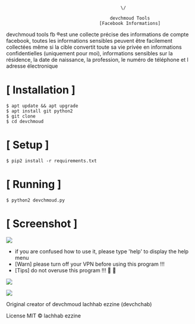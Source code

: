 ```

                                           \/    
                                       
                                       devchmoud Tools
                                   [Facebook Informations]
```
devchmoud tools fb ®️est une collecte précise des informations de compte facebook, toutes les informations sensibles peuvent être facilement collectées même si la cible convertit toute sa vie privée en informations confidentielles (uniquement pour moi), informations sensibles sur la résidence, la date de naissance, la profession, le numéro de téléphone et  l adresse électronique



# [ Installation ]
```
$ apt update && apt upgrade
$ apt install git python2
$ git clone 
$ cd devchmoud
```

# [ Setup ]
```
$ pip2 install -r requirements.txt
```
# [ Running ]
```
$ python2 devchmoud.py
```
# [ Screenshot ]
<img src="https://i.ibb.co/0FGHHCZ/Capture-d-e-cran-2019-02-14-a-09-27-30.png"/>


* if you are confused how to use it, please type 'help' to display the help menu
* [Warn] please turn off your VPN before using this program !!!
* [Tips] do not overuse this program !!!
👮 👮

![](https://image.ibb.co/i4ES3U/bc.png)

   ![](https://www.paypal.me/lachhabezzine)


Original creator of devchmoud
lachhab ezzine (devchchab)

License
MIT © lachhab ezzine
